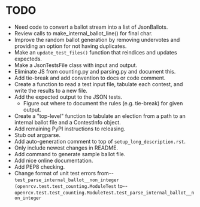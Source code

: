 TODO
====

* Need code to convert a ballot stream into a list of JsonBallots.
* Review calls to make_internal_ballot_line() for final char.
* Improve the random ballot generation by removing undervotes and
  providing an option for not having duplicates.
* Make an `update_test_files()` function that reindices and updates expecteds.
* Make a JsonTestsFile class with input and output.
* Eliminate JS from counting.py and parsing.py and document this.
* Add tie-break and add convention to docs or code comment.
* Create a function to read a test input file, tabulate each contest,
  and write the results to a new file.
* Add the expected output to the JSON tests.
  - Figure out where to document the rules (e.g. tie-break) for given output.
* Create a "top-level" function to tabulate an election from a path to
  an internal ballot file and a ContestInfo object.
* Add remaining PyPI instructions to releasing.
* Stub out argparse.
* Add auto-generation comment to top of `setup_long_description.rst`.
* Only include newest changes in README.
* Add command to generate sample ballot file.
* Add nice online documentation.
* Add PEP8 checking.
* Change format of unit test errors from--
  `test_parse_internal_ballot__non_integer (openrcv.test.test_counting.ModuleTest`
  to--
  `openrcv.test.test_counting.ModuleTest.test_parse_internal_ballot__non_integer`
